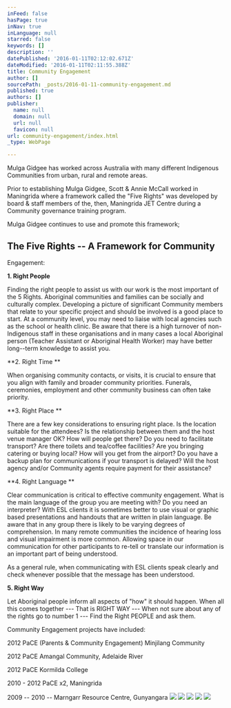```yaml
---
inFeed: false
hasPage: true
inNav: true
inLanguage: null
starred: false
keywords: []
description: ''
datePublished: '2016-01-11T02:12:02.671Z'
dateModified: '2016-01-11T02:11:55.388Z'
title: Community Engagement
author: []
sourcePath: _posts/2016-01-11-community-engagement.md
published: true
authors: []
publisher:
  name: null
  domain: null
  url: null
  favicon: null
url: community-engagement/index.html
_type: WebPage

---
```

Mulga Gidgee has worked across Australia
with many different Indigenous Communities from urban, rural and remote areas.

Prior to establishing Mulga Gidgee, Scott
& Annie McCall worked in Maningrida where a framework called the "Five
Rights" was developed by board & staff members of the, then, Maningrida JET
Centre during a Community governance training program. 

Mulga Gidgee continues to use and promote
this framework;

## The Five Rights -- A Framework for Community
Engagement: 

**1\. Right People**

Finding the right people to assist us with
our work is the most important of the 5 Rights. Aboriginal communities and
families can be socially and culturally complex. Developing a picture of
significant Community members that relate to your specific project and should
be involved is a good place to start. At a community level, you may need to
liaise with local agencies such as the school or health clinic. Be aware that
there is a high turnover of non-Indigenous staff in these organisations and in
many cases a local Aboriginal person (Teacher Assistant or Aboriginal Health
Worker) may have better long--term knowledge to assist you.

**2\. Right Time **

When organising community contacts, or
visits, it is crucial to ensure that you align with family and broader
community priorities. Funerals, ceremonies, employment and other community
business can often take priority. 

**3\. Right Place **

There are a few key considerations to
ensuring right place. Is the location suitable for the attendees? Is the
relationship between them and the host venue manager OK? How will people get
there? Do you need to facilitate transport? Are there toilets and tea/coffee
facilities? Are you bringing catering or buying local? How will you get from
the airport? Do you have a backup plan for communications if your transport is
delayed? Will the host agency and/or Community agents require payment for their
assistance?

**4\. Right Language **

Clear communication is critical to
effective community engagement. What is the main language of the group you are
meeting with? Do you need an interpreter? With ESL clients it is sometimes
better to use visual or graphic based presentations and handouts that are
written in plain language. Be aware that in any group there is likely to be
varying degrees of comprehension. In many remote communities the incidence of
hearing loss and visual impairment is more common. Allowing space in our
communication for other participants to re-tell or translate our information is
an important part of being understood.

As a general rule, when communicating with
ESL clients speak clearly and check whenever possible that the message has been
understood.

**5\. Right Way**

Let Aboriginal people inform all aspects of
"how" it should happen. When all this comes together --- That is RIGHT WAY ---
When not sure about any of the rights go to number 1 --- Find the Right PEOPLE
and ask them.

Community Engagement projects have
included:

2012 PaCE (Parents & Community Engagement) Minjilang Community 

2012 PaCE Amangal Community, Adelaide River 

2012 PaCE Kormilda College 

2010 - 2012 PaCE x2, Maningrida 

2009 -- 2010 -- Marngarr Resource Centre, Gunyangara
![](https://the-grid-user-content.s3-us-west-2.amazonaws.com/0271e729-2ebc-4331-a00d-6a80bd351428.png)
![](https://the-grid-user-content.s3-us-west-2.amazonaws.com/caf9e74a-83f1-4b49-9c4d-241ac127fa59.png)
![](https://the-grid-user-content.s3-us-west-2.amazonaws.com/38e12970-f924-4735-a6eb-ed2f7b5dd97a.png)
![](https://the-grid-user-content.s3-us-west-2.amazonaws.com/d98734fb-9eeb-4b0a-bd77-5e58a22c7b3f.png)
![](https://the-grid-user-content.s3-us-west-2.amazonaws.com/b3572285-cf77-4bd5-bd4d-31d7a3276251.png)